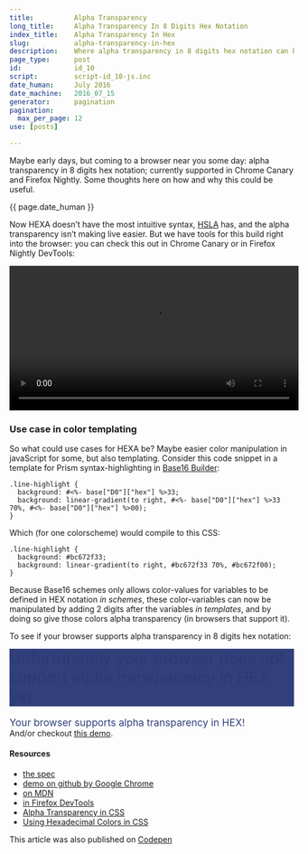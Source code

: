 ```yaml
---
title:          Alpha Transparency
long_title:     Alpha Transparency In 8 Digits Hex Notation
index_title:    Alpha Transparency In Hex
slug:           alpha-transparency-in-hex
description:    Where alpha transparency in 8 digits hex notation can be usefull
page_type:      post
id:             id_10
script:         script-id_10-js.inc
date_human:     July 2016
date_machine:   2016_07_15
generator:      pagination
pagination:
  max_per_page: 12
use: [posts]

---
```


Maybe early days, but coming to a browser near you some day: alpha transparency in 8 digits hex notation; currently supported in Chrome Canary and Firefox Nightly. Some thoughts here on how and why this could be useful.

<p class="publication-list__item__meta"><time datetime="{{ page.date_machine|replace({'_':'-'}) }}">{{ page.date_human }}</time></p>

Now HEXA doesn’t have the most intuitive syntax, [HSLA](https://css-tricks.com/yay-for-hsla/) has, and the alpha transparency isn’t making live easier. But we have tools for this build right into the browser: you can check this out in Chrome Canary or in Firefox Nightly DevTools:
<div class="container-media container-media-square">
<video width="512" controls autoplay>
  <source src="http://atelierbram.github.io/video/color-formats-firefox-devtools.mp4" type="video/mp4">
  <source src="http://atelierbram.github.io/video/color-formats-firefox-devtools.ogg" type="video/ogg">
  Your browser doesn't support HTML5 video tag.
</video>
</div>

### Use case in color templating
So what could use cases for HEXA be? Maybe easier color manipulation in javaScript for some, but also templating. Consider this code snippet in a template for Prism syntax-highlighting in [Base16 Builder](https://github.com/base16-builder/base16-builder/):

```language-css
.line-highlight {
  background: #<%- base["D0"]["hex"] %>33;
  background: linear-gradient(to right, #<%- base["D0"]["hex"] %>33 70%, #<%- base["D0"]["hex"] %>00);
}
```

Which (for one colorscheme) would compile to this CSS:

```language-css
.line-highlight {
  background: #bc672f33;
  background: linear-gradient(to right, #bc672f33 70%, #bc672f00);
}
```

Because Base16 schemes only allows color-values for variables to be defined in HEX notation _in schemes_, these color-variables can now be manipulated by adding 2 digits after the variables _in templates_, and by doing so give those colors alpha transparency (in browsers that support it).

To see if your browser supports alpha transparency in 8 digits hex notation: <span style="font-size:2em;background-color:#263573f2;color:hsla(228, 50%, 30%, 0.5);display:inline-block;margin-top:.5em">Unfortunately your browser does not support alpha transparency in HEX yet</span><br><span style="color:#fff;color:#263573f2;display:inline-block;margin-top:1em;font-size:1.25em">Your browser supports alpha transparency in HEX!</span> <br>And/or checkout [this demo](http://codepen.io/atelierbram/full/bZAGmW/).

#### Resources
- [the spec](https://drafts.csswg.org/css-color/#hex-notation)
- [demo on github by Google Chrome](https://googlechrome.github.io/samples/css-alpha-channel/)
- [on MDN](https://developer.mozilla.org/en-US/docs/Web/CSS/color_value#rgba)
- [in Firefox DevTools](https://twitter.com/patrickbrosset/status/732859240147243008)
- [Alpha Transparency in CSS](http://thenewcode.com/1081/CSS-alpha#hexalpha)
- [Using Hexadecimal Colors in CSS](http://thenewcode.com/1108/Using-Hexadecimal-Colors-in-CSS)

<span class="note">This article was also published on [Codepen](http://codepen.io/atelierbram/post/alpha-transparency-in-hex)</span>
